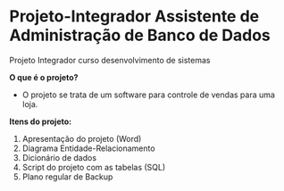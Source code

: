 # Projeto-Integrador Assistente de Administração de Banco de Dados
 Projeto Integrador curso desenvolvimento de sistemas 

**O que é o projeto?**

* O projeto se trata de um software para controle de vendas para uma loja.

**Itens do projeto:**

1. Apresentação do projeto (Word)
2. Diagrama Entidade-Relacionamento 
3. Dicionário de dados 
4. Script do projeto com as tabelas (SQL)
5. Plano regular de Backup

